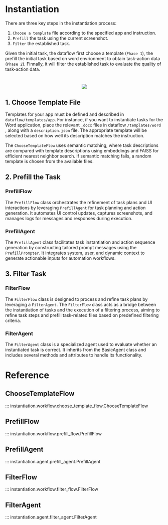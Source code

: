 # Instantiation

There are three key steps in the instantiation process:

1. `Choose a template` file according to the specified app and instruction.
2. `Prefill` the task using the current screenshot.
3. `Filter` the established task.

Given the initial task, the dataflow first choose a template (`Phase 1`), the prefill the initial task based on word envrionment to obtain task-action data (`Phase 2`). Finnally, it will filter the established task to evaluate the quality of task-action data.

<h1 align="center">
    <img src="../../img/instantiation.png"/> 
</h1>

## 1. Choose Template File

Templates for your app must be defined and described in `dataflow/templates/app`. For instance, if you want to instantiate tasks for the Word application, place the relevant `.docx` files in dataflow `/templates/word `, along with a `description.json` file. The appropriate template will be selected based on how well its description matches the instruction.

The `ChooseTemplateFlow` uses semantic matching, where task descriptions are compared with template descriptions using embeddings and FAISS for efficient nearest neighbor search. If semantic matching fails, a random template is chosen from the available files.

## 2. Prefill the Task

### PrefillFlow

The `PrefillFlow` class orchestrates the refinement of task plans and UI interactions by leveraging `PrefillAgent` for task planning and action generation. It automates UI control updates, captures screenshots, and manages logs for messages and responses during execution.

### PrefillAgent

The `PrefillAgent` class facilitates task instantiation and action sequence generation by constructing tailored prompt messages using the `PrefillPrompter`. It integrates system, user, and dynamic context to generate actionable inputs for automation workflows.

## 3. Filter Task

### FilterFlow

The `FilterFlow` class is designed to process and refine task plans by leveraging a `FilterAgent`. The `FilterFlow` class acts as a bridge between the instantiation of tasks and the execution of a filtering process, aiming to refine task steps and prefill task-related files based on predefined filtering criteria.
                       

### FilterAgent
The `FilterAgent` class is a specialized agent used to evaluate whether an instantiated task is correct. It inherits from the BasicAgent class and includes several methods and attributes to handle its functionality.

# Reference

## ChooseTemplateFlow

::: instantiation.workflow.choose_template_flow.ChooseTemplateFlow

## PrefillFlow

::: instantiation.workflow.prefill_flow.PrefillFlow

## PrefillAgent

::: instantiation.agent.prefill_agent.PrefillAgent

## FilterFlow

::: instantiation.workflow.filter_flow.FilterFlow

## FilterAgent

::: instantiation.agent.filter_agent.FilterAgent
